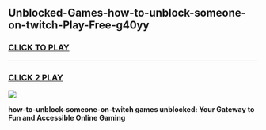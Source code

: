 
## Unblocked-Games-how-to-unblock-someone-on-twitch-Play-Free-g40yy
<h3>
<a href="https://premium76.site?title=how-to-unblock-someone-on-twitch&ref=18A1">CLICK TO PLAY</a></h3>
<hr>

<h3>
<a href="https://premium76.site?title=how-to-unblock-someone-on-twitch&ref=18A1">CLICK 2 PLAY</a>
  
</h3>

<a href="https://premium76.site?title=how-to-unblock-someone-on-twitch&ref=18A1"><img src="https://clearcache.store/games.png"></a>


**how-to-unblock-someone-on-twitch games unblocked: Your Gateway to Fun and Accessible Online Gaming**

